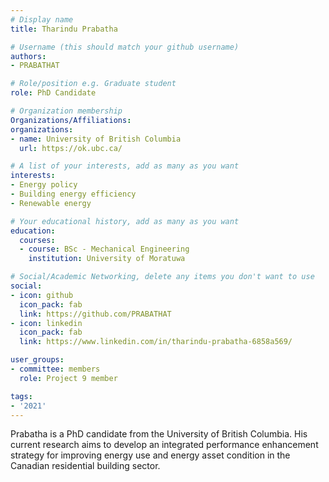 ```yaml
---
# Display name
title: Tharindu Prabatha

# Username (this should match your github username)
authors:
- PRABATHAT

# Role/position e.g. Graduate student
role: PhD Candidate

# Organization membership
Organizations/Affiliations:
organizations:
- name: University of British Columbia
  url: https://ok.ubc.ca/

# A list of your interests, add as many as you want
interests:
- Energy policy
- Building energy efficiency
- Renewable energy

# Your educational history, add as many as you want
education:
  courses:
  - course: BSc - Mechanical Engineering
    institution: University of Moratuwa

# Social/Academic Networking, delete any items you don't want to use
social:
- icon: github
  icon_pack: fab
  link: https://github.com/PRABATHAT
- icon: linkedin
  icon_pack: fab
  link: https://www.linkedin.com/in/tharindu-prabatha-6858a569/

user_groups:
- committee: members
  role: Project 9 member

tags:
- '2021'
---
```

Prabatha is a PhD candidate from the University of British Columbia. His current research aims to develop an integrated performance enhancement strategy for improving energy use and energy asset condition in the Canadian residential building sector. 
